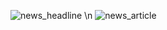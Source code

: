 ![news_headline](https://github.com/user-attachments/assets/3a622551-8419-44d2-8518-217fd43ffe54)
\n
![news_article](https://github.com/user-attachments/assets/1b262726-a54f-4cfe-aeb0-411d9d82e215)

